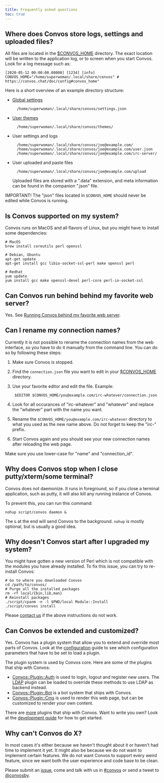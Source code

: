 ```yaml
---
title: Frequently asked questions
toc: true
---
```


## Where does Convos store logs, settings and uploaded files?

All files are located in the [$CONVOS_HOME](./config#convos_home) directory.
The exact location will be written to the application log, or to screen
when you start Convos. Look for a log message such as:

    [2020-05-12 00:00:00.00000] [1234] [info] CONVOS_HOME="/home/superwoman/.local/share/convos" # https://convos.chat/doc/config#convos_home"

Here is a short overview of an example directory structure:

* [Global settings](/doc/Convos/Core/Settings)

        /home/superwoman/.local/share/convos/settings.json

* [User themes](/blog/2020/5/14/theming-support-in-4-point-oh)

        /home/superwoman/.local/share/convos/themes/

* User settings and logs

        /home/superwoman/.local/share/convos/joe@example.com/
        /home/superwoman/.local/share/convos/joe@example.com/user.json
        /home/superwoman/.local/share/convos/joe@example.com/irc-server/

* User uploaded and paste files

        /home/superwoman/.local/share/convos/joe@example.com/upload

  Uploaded files are stored with a ".data" extension, and meta information can
  be found in the companion ".json" file.

IMPORTANT! The "json" files located in `$CONVOS_HOME` should never be edited
while Convos is running.

## Is Convos supported on my system?

Convos runs on MacOS and all flavors of Linux, but you might have to install
some dependencies:

    # MacOS
    brew install coreutils perl openssl

    # Debian, Ubuntu
    apt-get update
    apt-get install gcc libio-socket-ssl-perl make openssl perl

    # Redhat
    yum update
    yum install gcc make openssl-devel perl-core perl-io-socket-ssl

## Can Convos run behind behind my favorite web server?

Yes. See [Running Convos behind my favorite web server](/doc/reverse-proxy).

## Can I rename my connection names?

Currently it is not possible to rename the connection names from the web
interface, so you have to do it manually from the command line. You can do so
by following these steps:

1. Make sure Convos is stopped.
2. Find the `connection.json` file you want to edit in your
   [$CONVOS_HOME](./config#convos_home) directory.
3. Use your favorite editor and edit the file. Example:

        $EDITOR $CONVOS_HOME/you@example.com/irc-whatever/connection.json

4. Look for all occurances of "irc-whatever" and "whatever" and replace the
   "whatever" part with the name you want.
5. Rename the `$CONVOS_HOME/you@example.com/irc-whatever` directory to what
   you used as the new name above. Do not forget to keep the "irc-" prefix.
6. Start Convos again and you should see your new connection names after
   reloading the web page.

Make sure you use lower-case for "name" and "connection_id".

## Why does Convos stop when I close putty/xterm/some terminal?

Convos does not daemonize. It runs in foreground, so if you close a terminal
application, such as putty, it will also kill any running instance of Convos.

To prevent this, you can run this command:

    nohup script/convos daemon &

The `&` at the end will send Convos to the background. `nohup` is mostly
optional, but is usually a good idea.

## Why doesn't Convos start after I upgraded my system?

You might have gotten a new version of Perl which is not compatible with the
modules you have already installed. To fix this issue, you can try to
re-install Convos:

    # Go to where you downloaded Convos
    cd /path/to/convos/
    # Purge all the installed packages
    rm -rf local/{bin,lib,man}
    # Reinstall packages
    ./script/cpanm -n -l $PWD/local Module::Install
    ./script/convos install

Please [contact us](/doc/#get-in-touch) if the above instructions do not work.

## Can Convos be extended and customized?

Yes. Convos has a plugin system that allow you to extend and override most
parts of Convos. Look at the [configuration](/doc/config) guide to see which
configuration parameters that have to be set to load a plugin.

The plugin system is used by Convos core. Here are some of the plugins that
ship with Convos:

* [Convos::Plugin::Auth](https://convos.chat/doc/Convos::Plugin::Auth) is used
  to login, logout and register new users. The [LDAP](https://convos.chat/doc/Convos::Plugin::Auth::LDAP)
  plugin can be loaded to override these methods to use LDAP as backend instead.
* [Convos::Plugin::Bot](https://convos.chat/doc/Convos::Plugin::Bot) is a bot
  system that ships with Convos.
* [Convos::Plugin::Cms](https://convos.chat/doc/Convos::Plugin::Cms) is used to
  render this web page, but can be customized to render *your* own content.

There are [more](https://github.com/convos-chat/convos/tree/main/lib/Convos/Plugin)
plugins that ship with Convos. Want to write you own? Look at the [development
guide](/doc/develop) for how to get started.

## Why can't Convos do X?

In most cases it's either because we haven't thought about it or haven't had
time to implement it yet. It might also be because we do not want to implement
certain features. We do not want Convos to support every weird feature, since
we want both the user experience and code base to be clean.

Please submit an [issue](https://github.com/convos-chat/convos/issues), come
and talk with us in [#convos](https://libera.chat/) or send a tweet to
[@convosby](https://twitter.com/convosby).
